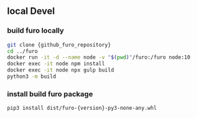 ## local Devel

### build furo locally

```sh
git clone {github_furo_repository}
cd ../furo
docker run -it -d --name node -v "$(pwd)"/furo:/furo node:10
docker exec -it node npm install
docker exec -it node npx gulp build
python3 -m build
```

### install build furo package

```sh
pip3 install dist/furo-{version}-py3-none-any.whl
```
